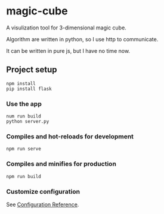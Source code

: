 # magic-cube
A visulization tool for 3-dimensional magic cube.

Algorithm are written in python, so I use http to communicate.

It can be written in pure js, but I have no time now.


## Project setup
```
npm install
pip install flask
```

### Use the app
```
num run build
python server.py
```

### Compiles and hot-reloads for development
```
npm run serve
```

### Compiles and minifies for production
```
npm run build
```

### Customize configuration
See [Configuration Reference](https://cli.vuejs.org/config/).
